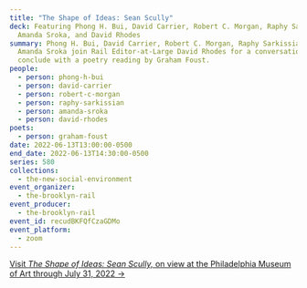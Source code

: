 ```yaml
---
title: "The Shape of Ideas: Sean Scully"
deck: Featuring Phong H. Bui, David Carrier, Robert C. Morgan, Raphy Sarkissian,
  Amanda Sroka, and David Rhodes
summary: Phong H. Bui, David Carrier, Robert C. Morgan, Raphy Sarkissian, and
  Amanda Sroka join Rail Editor-at-Large David Rhodes for a conversation. We
  conclude with a poetry reading by Graham Foust.
people:
  - person: phong-h-bui
  - person: david-carrier
  - person: robert-c-morgan
  - person: raphy-sarkissian
  - person: amanda-sroka
  - person: david-rhodes
poets:
  - person: graham-foust
date: 2022-06-13T13:00:00-0500
end_date: 2022-06-13T14:30:00-0500
series: 580
collections:
  - the-new-social-environment
event_organizer:
  - the-brooklyn-rail
event_producer:
  - the-brooklyn-rail
event_id: recudBKFQfCzaGDMo
event_platform:
  - zoom
---
```

[Visit *The Shape of Ideas: Sean Scully,* on view at the Philadelphia Museum of Art through July 31, 2022 →](https://philamuseum.org/calendar/exhibition/sean-scully-shape-ideas)